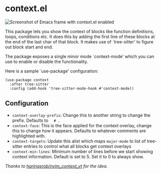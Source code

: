 # context.el

![Screenshot of Emacs frame with context.el enabled](https://user-images.githubusercontent.com/14259816/207393093-bef655ad-172c-48b3-aca5-cf20ee3a5894.png)

This package lets you show the context of blocks like function
definitions, loops, conditions etc. It does this by adding the
first line of these blocks at the end of the last char of that
block. It makes use of `tree-sitter' to figure out block start and
end.

The package exposes a single minor mode `context-mode' which you
can use to enable or disable the functionality.

Here is a sample `use-package' configuration:

```emacs-lisp
(use-package context
  :after tree-sitter
  :config (add-hook 'tree-sitter-mode-hook #'context-mode))
```

## Configuration

- `context-overlay-prefix`: Change this to another string to change
  the prefix. Defaults to <code>&nbsp;&nbsp;#&nbsp;</code>.
- `context-face`: This is the face applied for the context overlay,
  change this to change how it appears. Defaults to whatever comments
  are highlighted with.
- `context-targets`: Update this alist which maps `major-mode` to list
  of tree-sitter entries to control what all blocks get context
  overlays
- `context-min-lines`: Minimum number of lines before we start showing
  context information. Default is set to 5. Set it to 0 to always show.


*Thanks to [haringsrob/nvim_context_vt](https://github.com/haringsrob/nvim_context_vt) for the idea.*
